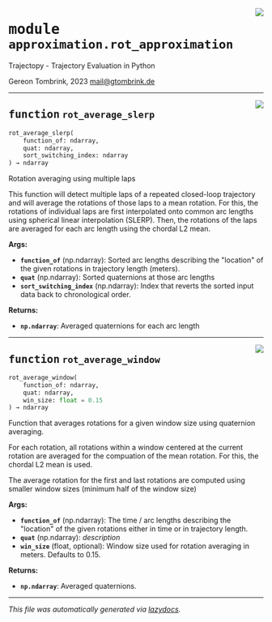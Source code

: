 <!-- markdownlint-disable -->

<a href="../trajectopy_core/approximation/rot_approximation.py#L0"><img align="right" style="float:right;" src="https://img.shields.io/badge/-source-cccccc?style=flat-square"></a>

# <kbd>module</kbd> `approximation.rot_approximation`
Trajectopy - Trajectory Evaluation in Python 

Gereon Tombrink, 2023 mail@gtombrink.de 


---

<a href="../trajectopy_core/approximation/rot_approximation.py#L24"><img align="right" style="float:right;" src="https://img.shields.io/badge/-source-cccccc?style=flat-square"></a>

## <kbd>function</kbd> `rot_average_slerp`

```python
rot_average_slerp(
    function_of: ndarray,
    quat: ndarray,
    sort_switching_index: ndarray
) → ndarray
```

Rotation averaging using multiple laps 

This function will detect multiple laps of a repeated closed-loop trajectory and will average the rotations of those laps to a mean rotation. For this, the rotations of individual laps are first interpolated onto common arc lengths using spherical linear interpolation (SLERP). Then, the rotations of the laps are averaged for each arc length using the chordal L2 mean. 



**Args:**
 
 - <b>`function_of`</b> (np.ndarray):  Sorted arc lengths describing the  "location" of the given rotations  in trajectory length (meters). 
 - <b>`quat`</b> (np.ndarray):  Sorted quaternions at those arc lengths 
 - <b>`sort_switching_index`</b> (np.ndarray):  Index that reverts the sorted input  data back to chronological order. 



**Returns:**
 
 - <b>`np.ndarray`</b>:  Averaged quaternions for each arc length 


---

<a href="../trajectopy_core/approximation/rot_approximation.py#L93"><img align="right" style="float:right;" src="https://img.shields.io/badge/-source-cccccc?style=flat-square"></a>

## <kbd>function</kbd> `rot_average_window`

```python
rot_average_window(
    function_of: ndarray,
    quat: ndarray,
    win_size: float = 0.15
) → ndarray
```

Function that averages rotations for a given window size using quaternion averaging. 

For each rotation, all rotations within a window centered at the current rotation are averaged for the compuation of the mean rotation. For this, the chordal L2 mean is used. 

The average rotation for the first and last rotations are computed using smaller window sizes (minimum half of the window size) 



**Args:**
 
 - <b>`function_of`</b> (np.ndarray):  The time / arc lengths describing the  "location" of the given rotations either  in time or in trajectory length. 
 - <b>`quat`</b> (np.ndarray):  _description_ 
 - <b>`win_size`</b> (float, optional):  Window size used for rotation averaging  in meters. Defaults to 0.15. 



**Returns:**
 
 - <b>`np.ndarray`</b>:  Averaged quaternions. 




---

_This file was automatically generated via [lazydocs](https://github.com/ml-tooling/lazydocs)._
